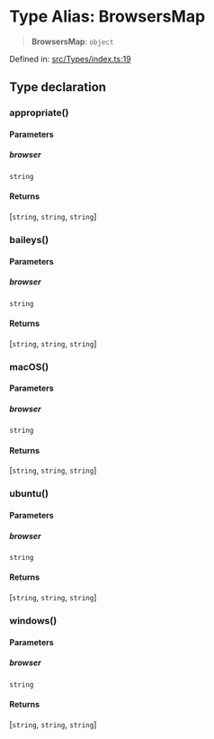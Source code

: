 # Type Alias: BrowsersMap

> **BrowsersMap**: `object`

Defined in: [src/Types/index.ts:19](https://github.com/Fokusdotid/bail/blob/546bbbb35e652e95f45982a71bee62b2c682e4eb/src/Types/index.ts#L19)

## Type declaration

### appropriate()

#### Parameters

##### browser

`string`

#### Returns

\[`string`, `string`, `string`\]

### baileys()

#### Parameters

##### browser

`string`

#### Returns

\[`string`, `string`, `string`\]

### macOS()

#### Parameters

##### browser

`string`

#### Returns

\[`string`, `string`, `string`\]

### ubuntu()

#### Parameters

##### browser

`string`

#### Returns

\[`string`, `string`, `string`\]

### windows()

#### Parameters

##### browser

`string`

#### Returns

\[`string`, `string`, `string`\]
